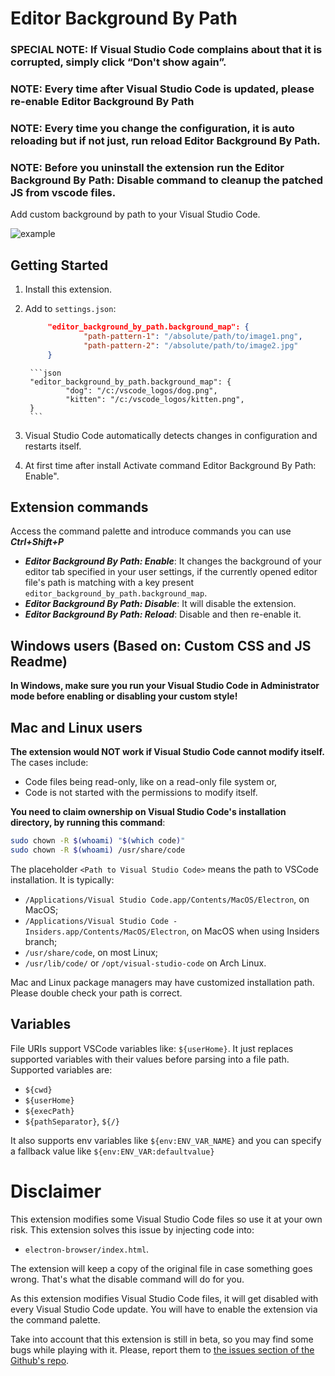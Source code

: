 # Editor Background By Path

### **SPECIAL NOTE: If Visual Studio Code complains about that it is corrupted, simply click “Don't show again”.**
### **NOTE: Every time after Visual Studio Code is updated, please re-enable Editor Background By Path**
### **NOTE: Every time you change the configuration, it is auto reloading but if not just, run reload Editor Background By Path.**
### **NOTE: Before you uninstall the extension run the Editor Background By Path: Disable command to cleanup the patched JS from vscode files.**

Add custom background by path to your Visual Studio Code. 

![example](https://github.com/BartaG512/editor-background-by-path/raw/HEAD/images/example.png)

## Getting Started

1. Install this extension.

2. Add to `settings.json`:

   ```json
		"editor_background_by_path.background_map": {
				"path-pattern-1": "/absolute/path/to/image1.png",
				"path-pattern-2": "/absolute/path/to/image2.jpg"
		}
   ```

		```json
		"editor_background_by_path.background_map": {
				"dog": "/c:/vscode_logos/dog.png",
				"kitten": "/c:/vscode_logos/kitten.png",
		}
		```



3. Visual Studio Code automatically detects changes in configuration and restarts itself.

4. At first time after install Activate command Editor Background By Path: Enable".


## Extension commands

Access the command palette and introduce commands you can use ***Ctrl+Shift+P*** 

- ***Editor Background By Path: Enable***: It changes the background of your editor tab specified in your user settings, if the currently opened editor file's path is matching with a key present  `editor_background_by_path.background_map`.
- ***Editor Background By Path: Disable***: It will disable the extension.
- ***Editor Background By Path: Reload***: Disable and then re-enable it.

## Windows users (Based on: Custom CSS and JS Readme)

**In Windows, make sure you run your Visual Studio Code in Administrator mode before enabling or disabling your custom style!**

## Mac and Linux users
**The extension would NOT work if Visual Studio Code cannot modify itself.** The cases include:

- Code files being read-only, like on a read-only file system or,
- Code is not started with the permissions to modify itself.

**You need to claim ownership on Visual Studio Code's installation directory, by running this command**:

```sh
sudo chown -R $(whoami) "$(which code)"
sudo chown -R $(whoami) /usr/share/code
```

The placeholder `<Path to Visual Studio Code>` means the path to VSCode installation. It is typically:

- `/Applications/Visual Studio Code.app/Contents/MacOS/Electron`, on MacOS;
- `/Applications/Visual Studio Code - Insiders.app/Contents/MacOS/Electron`, on MacOS when using Insiders branch;
- `/usr/share/code`, on most Linux;
- `/usr/lib/code/` or `/opt/visual-studio-code` on Arch Linux.

Mac and Linux package managers may have customized installation path. Please double check your path is correct.

## Variables

File URIs support VSCode variables like: `${userHome}`. It just replaces supported variables with their values before parsing into a file path. Supported variables are:

- `${cwd}`
- `${userHome}`
- `${execPath}`
- `${pathSeparator}`, `${/}`

It also supports env variables like `${env:ENV_VAR_NAME}` and you can specify a fallback value like `${env:ENV_VAR:defaultvalue}`



# Disclaimer

This extension modifies some Visual Studio Code files so use it at your own risk.
This extension solves this issue by injecting code into:

- `electron-browser/index.html`.

The extension will keep a copy of the original file in case something goes wrong. That's what the disable command will do for you.

As this extension modifies Visual Studio Code files, it will get disabled with every Visual Studio Code update. You will have to enable the extension via the command palette.

Take into account that this extension is still in beta, so you may find some bugs while playing with it. Please, report them to [the issues section of the Github's repo](https://github.com/BartaG512/editor-background-by-path/).
